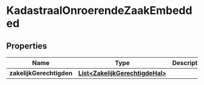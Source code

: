 

# KadastraalOnroerendeZaakEmbedded

## Properties

Name | Type | Description | Notes
------------ | ------------- | ------------- | -------------
**zakelijkGerechtigden** | [**List&lt;ZakelijkGerechtigdeHal&gt;**](ZakelijkGerechtigdeHal.md) |  |  [optional]



